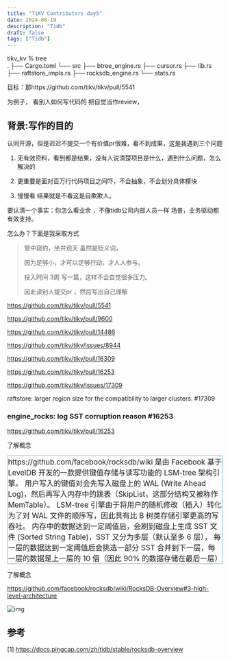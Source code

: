 ```yaml
---
title: "TiKV Contributors day5"
date: 2024-08-19
description: "Tidb"
draft: false
tags: ["Tidb"] 
---
```








tikv_kv % tree     
.
├── Cargo.toml
└── src
    ├── btree_engine.rs
    ├── cursor.rs
    ├── lib.rs
    ├── raftstore_impls.rs
    ├── rocksdb_engine.rs
    └── stats.rs





目标：那https://github.com/tikv/tikv/pull/5541

为例子， 看别人如何写代码的 把自觉当作review，







## 背景:写作的目的

认同开源，但是迟迟不提交一个有价值pr很难，看不到成果，这是我遇到三个问题

1. 无有效资料，看到都是结果，没有人说清楚项目是什么，遇到什么问题，怎么解决的


2. 更重要是面对百万行代码项目之间吓，不会抽象，不会划分具体模块


3. 慢慢看 结果就是不看这是自欺欺人。



要认清一个事实：你怎么看业余 ，不像tidb公司内部人员一样 场景，业务驱动都有效支持。

怎么办？下面是我采取方式

> 管中窥豹，坐井观天  虽然是贬义词，
>
> 因为足够小，才可以足够行动，才人人参与。
>
> 投入时间 3周 写一篇，这样不会自觉很多压力。
>
> 因此读别人提交pr ，然后写出自己理解





https://github.com/tikv/tikv/pull/5541



https://github.com/tikv/tikv/pull/9600



https://github.com/tikv/tikv/pull/14486



https://github.com/tikv/tikv/issues/8944

https://github.com/tikv/tikv/pull/16309



 

https://github.com/tikv/tikv/pull/16253



https://github.com/tikv/tikv/issues/17309

raftstore: larger region size for the compatibility to larger clusters. #17309





### engine_rocks: log SST corruption reason #16253

https://github.com/tikv/tikv/pull/16253

了解概念

<div  style="border: 2px solid  #add8e6;font-size: 17px; align-items: center;">  
https://github.com/facebook/rocksdb/wiki 是由 Facebook 基于 LevelDB 开发的一款提供键值存储与读写功能的 LSM-tree 架构引擎。
用户写入的键值对会先写入磁盘上的 WAL (Write Ahead Log)，然后再写入内存中的跳表（SkipList，这部分结构又被称作 MemTable）。
 LSM-tree 引擎由于将用户的随机修改（插入）转化为了对 WAL 文件的顺序写，因此具有比 B 树类存储引擎更高的写吞吐。
内存中的数据达到一定阈值后，会刷到磁盘上生成 SST 文件 (Sorted String Table)，SST 又分为多层（默认至多 6 层），
每一层的数据达到一定阈值后会挑选一部分 SST 合并到下一层，每一层的数据是上一层的 10 倍（因此 90% 的数据存储在最后一层） 
</div>



了解概念

https://github.com/facebook/rocksdb/wiki/RocksDB-Overview#3-high-level-architecture



![img](https://user-images.githubusercontent.com/62277872/119747261-310fb300-be47-11eb-92c3-c11719fa8a0c.png)



## 参考

[1] https://docs.pingcap.com/zh/tidb/stable/rocksdb-overview



